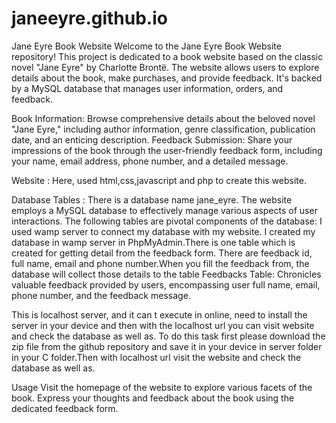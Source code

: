 # janeeyre.github.io
Jane Eyre Book Website
Welcome to the Jane Eyre Book Website repository! This project is dedicated to a book website based on the classic novel "Jane Eyre" by Charlotte Brontë. The website allows users to explore details about the book, make purchases, and provide feedback. It's backed by a MySQL database that manages user information, orders, and feedback.

Book Information: Browse comprehensive details about the beloved novel "Jane Eyre," including author information, genre classification, publication date, and an enticing description.
Feedback Submission: Share your impressions of the book through the user-friendly feedback form, including your name, email address, phone number, and a detailed message.

Website :
Here, used html,css,javascript and php to create this website.

Database Tables :
There is a database name jane_eyre. The website employs a MySQL database to effectively manage various aspects of user interactions. The following tables are pivotal components of the database:
I used wamp server to connect my database with my website. I created my database in wamp server in PhpMyAdmin.There is one table which is created for getting detail from the feedback form. There are feedback id, full name, email and phone number.When you fill the feedback from, the database will collect those details to the table
Feedbacks Table: Chronicles valuable feedback provided by users, encompassing user full name, email, phone number, and the feedback message.

This is localhost server, and it can t execute in online, need to install the server in your device and then with the localhost url you can visit website and check the database as well as. To do this task first please download the zip file from the github repository and save it in your device in server folder in your C folder.Then with localhost url visit the website and check the database as well as.

Usage
Visit the homepage of the website to explore various facets of the book.
Express your thoughts and feedback about the book using the dedicated feedback form.
